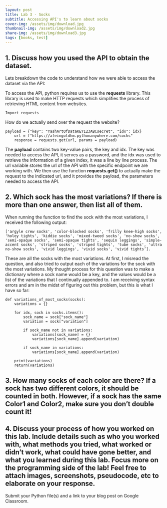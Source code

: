 ```yaml
---
layout: post
title: Lab 3 - Socks
subtitle: Accessing API's to learn about socks
cover-img: /assets/img/download.jpg
thumbnail-img: /assets/img/download2.jpg
share-img: /assets/img/download3.jpg
tags: [books, test]
---
```



## 1. Discuss how you used the API to obtain the dataset.

Lets breakdown the code to understand how we were able to access the dataset via the API:

To access the API, python requires us to use the **requests** library. This library is used to make HTTP requests which simplifies the process of retrieving HTML content from websites.

~~~
Import requests
~~~

How do we actually send over the request the website? 

~~~
payload = {"key": "YashArtOfDataKEY123ABCsecret", "idx": idx} 
	url = f"https://afeingoldhm.pythonanywhere.com/socks"
	response = requests.get(url, params = payload)
~~~

The **payload** contains two key-value pairs, the key and idx. The key was needed to access the API, it serves as a password, and the idx was used to retrieve the information of a given index, it was a line by line process.  The url variable stores the url of the API with the specific endpoint we are working with. We then use the function **requests.get()** to actually make the request to the indicated url, and it provides the payload, the parameters needed to access the API. 

## 2. Which sock has the most variations? If there is more than one answer, then list all of them.

When running the function to find the sock with the most variations, I received the following output: 

~~~
['argyle crew socks', 'color-blocked socks', 'frilly knee-high socks', 'holey tights', 'kiddie socks', 'mixed-tweed socks', 'no-show socks', 'semi-opaque socks', 'semi-opaque tights', 'sequin leggings', 'simple-accent socks', 'striped socks', 'striped tights', 'tube socks', 'ultra no-show socks', 'vivid leggings', 'vivid socks', 'vivid tights’]. 
~~~

These are all the socks with the most variations. At first, I misread the question, and also tried to output each of the variations for the sock with the most variations. My thought process for this question was to make a dictionary where a sock name would be a key, and the values would be a list of the variations that I continually appended to. I am receiving syntax errors and am in the midst of figuring out this problem, but this is what I have so far: 

~~~
def variations_of_most_socks(socks):
	variations = {}

	for idx, sock in socks.items():
		sock_name = sock["sock_name"]
		variation = sock["variation"]

		if sock_name not in variations:
			variations[sock_name] = {}
			variations[sock_name].append(variation)

		if sock_name in variations:
			variations[sock_name].append(variation)

	print(variations)
	return(variations)
~~~

## 3. How many socks of each color are there? If a sock has two different colors, it should be counted in both. However, if a sock has the same Color1 and Color2, make sure you don’t double count it!


## 4. Discuss your process of how you worked on this lab. Include details such as who you worked with, what methods you tried, what worked or didn’t work, what could have gone better, and what you learned during this lab. Focus more on the programming side of the lab! Feel free to attach images, screenshots, pseudocode, etc to elaborate on your response.
Submit your Python file(s) and a link to your blog post on Google Classroom.
